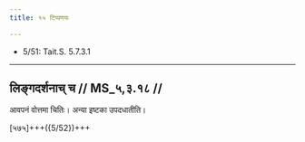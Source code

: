 ```yaml
---
title: १५ टिप्पणयः

---
```

- 5/51: Tait.S. 5.7.3.1

____________________________________________


## लिङ्गदर्शनाच् च // MS_५,३.१८ //

आवपनं वोत्तमा चितिः। अन्या इष्टका उपदधातीति।

[५७५]+++({5/52})+++